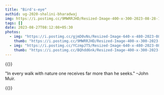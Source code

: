 ```yaml
---
title: "Bird's-eye"
authid: ug-2020-shalini-bharadwaj
img: https://i.postimg.cc/9MWRRJHD/Resized-Image-400-x-300-2023-08-28-15-49-13-7929.webp
tags: []
date: 2023-08-27T08:12:08+05:30
photos:
  - img: "https://i.postimg.cc/gjmD0vNs/Resized-Image-640-x-480-2023-08-28-15-48-54-2004.webp"
    thumb: "https://i.postimg.cc/9MWRRJHD/Resized-Image-400-x-300-2023-08-28-15-49-13-7929.webp"
  - img: "https://i.postimg.cc/YCzmpJT5/Resized-Image-640-x-480-2023-08-28-15-48-54-1449.webp"
    thumb: "https://i.postimg.cc/BQhdd6nk/Resized-Image-400-x-300-2023-08-28-15-49-12-6006.webp"
---
```


{{<quote>}}

"In every walk with nature one receives far more than he seeks." –John Muir.

{{</quote>}}